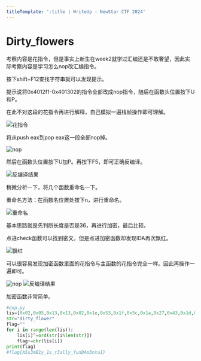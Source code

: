 ```yaml
---
titleTemplate: ':title | WriteUp - NewStar CTF 2024'
---
```

# Dirty_flowers

考察内容是花指令，但是事实上新生在week2就学过汇编还是不敢奢望，因此实际考察内容是学习怎么nop改汇编指令。

按下shift+F12查找字符串就可以发现提示。

提示说将0x4012f1-0x401302的指令全部改成nop指令，随后在函数头位置按下U和P。

在此不对这段的花指令再进行解释，自己模拟一遍栈帧操作即可理解。

![花指令](/assets/images/wp/2024/week2/dirty-flowers_1.png)

将从push eax到pop eax这一段全部nop掉。

![nop](/assets/images/wp/2024/week2/dirty-flowers_2.png)

然后在函数头位置按下U加P。再按下F5，即可正确反编译。

![反编译结果](/assets/images/wp/2024/week2/dirty-flowers_3.png)

稍微分析一下，将几个函数重命名一下。

重命名方法：在函数名位置处按下n，进行重命名。

![重命名](/assets/images/wp/2024/week2/dirty-flowers_4.png)

基本思路就是先判断长度是否是36，再进行加密，最后比较。

点进check函数可以找到密文，但是点进加密函数却发现IDA再次飘红。

![飘红](/assets/images/wp/2024/week2/dirty-flowers_5.png)

可以很容易发现加密函数里面的花指令与主函数的花指令完全一样。因此再操作一遍即可。

![nop](/assets/images/wp/2024/week2/dirty-flowers_6.png)
![反编译结果](/assets/images/wp/2024/week2/dirty-flowers_7.png)

加密函数非常简单。

```Python
#exp.py
lis=[0x02,0x05,0x13,0x13,0x02,0x1e,0x53,0x1f,0x5c,0x1a,0x27,0x43,0x1d,0x36,0x43,0x07,0x26,0x2d,0x55,0x0d,0x03,0x1b,0x1c,0x2d,0x02,0x1c,0x1c,0x30,0x38,0x32,0x55,0x02,0x1b,0x16,0x54,0x0f]
str="dirty_flower"
flag=""
for i in range(len(lis)):
    lis[i]^=ord(str[i%len(str)])
    flag+=chr(lis[i])
print(flag)
#flag{A5s3mB1y_1s_r3ally_funDAm3nta1}
```
